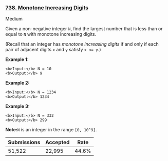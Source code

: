 ### [738. Monotone Increasing Digits](https://leetcode.com/problems/monotone-increasing-digits/)

Medium

Given a non-negative integer `` N ``, find the largest number that is less than or equal to `` N `` with monotone increasing digits.

(Recall that an integer has _monotone increasing digits_ if and only if each pair of adjacent digits `` x `` and `` y `` satisfy `` x <= y ``.)

__Example 1:__  

```
<b>Input:</b> N = 10
<b>Output:</b> 9
```

__Example 2:__  

```
<b>Input:</b> N = 1234
<b>Output:</b> 1234
```

__Example 3:__  

```
<b>Input:</b> N = 332
<b>Output:</b> 299
```

__Note:__`` N `` is an integer in the range `` [0, 10^9] ``.

| Submissions    | Accepted     | Rate   |
| -------------- | ------------ | ------ |
| 51,522 | 22,995 | 44.6% |